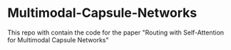 # Multimodal-Capsule-Networks
This repo with contain the code for the paper "Routing with Self-Attention for Multimodal Capsule Networks"
